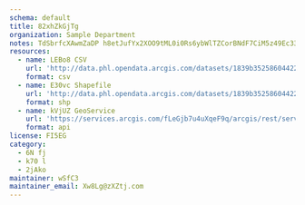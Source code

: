 ```yaml
---
schema: default
title: 82xhZkGjTg 
organization: Sample Department 
notes: TdSbrfcXAwmZaDP h8etJufYx2XOO9tML0i0Rs6ybWlTZCorBNdF7CiM5z49Ec33VjU4WEqSHwG1yBvAHpFmRg7lkJ5Vs2zqNjY8 
resources:
  - name: LEBo8 CSV
    url: 'http://data.phl.opendata.arcgis.com/datasets/1839b35258604422b0b520cbb668df0d_0.csv'
    format: csv
  - name: E30vc Shapefile
    url: 'http://data.phl.opendata.arcgis.com/datasets/1839b35258604422b0b520cbb668df0d_0.zip'
    format: shp
  - name: kVjUZ GeoService
    url: 'https://services.arcgis.com/fLeGjb7u4uXqeF9q/arcgis/rest/services/Air_Monitoring_Stations/FeatureServer/0/query'
    format: api
license: FI5EG 
category:
  - 6N fj 
  - k70 l 
  - 2jAko 
maintainer: wSfC3  
maintainer_email: Xw8Lg@zXZtj.com
---
```

